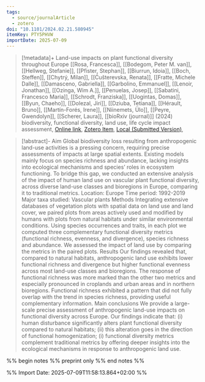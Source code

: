 ```yaml
---
tags:
  - source/journalArticle
  - zotero
doi: "10.1101/2024.02.21.580945"
itemKey: PTY5PHVW
importDate: 2025-07-09
---
```

>[!metadata]+
> Land-use impacts on plant functional diversity throughout Europe
> [[Rosa, Francesca]], [[Bodegom, Peter M. van]], [[Hellweg, Stefanie]], [[Pfister, Stephan]], [[Biurrun, Idoia]], [[Boch, Steffen]], [[Chytrý, Milan]], [[Ćušterevska, Renata]], [[Fratte, Michele Dalle]], [[Damasceno, Gabriella]], [[Garbolino, Emmanuel]], [[Lenoir, Jonathan]], [[Ozinga, Wim A.]], [[Penuelas, Josep]], [[Sabatini, Francesco Maria]], [[Schrodt, Franziska]], [[Uogintas, Domas]], [[Byun, Chaeho]], [[Dolezal, Jiri]], [[Dziuba, Tetiana]], [[Hérault, Bruno]], [[Martín-Forés, Irene]], [[Niinemets, Ülo]], [[Peyre, Gwendolyn]], [[Scherer, Laura]], 
> [[bioRxiv (journal)]] (2024)
> biodiversity, functional diversity, land use, life cycle impact assessment, 
> [Online link](https://www.biorxiv.org/content/10.1101/2024.02.21.580945v3), [Zotero Item](zotero://select/library/items/PTY5PHVW), [Local (Submitted Version)](file://C:/Users/aburg/Documents/references/zotero/storage/EPNTQBF7/Rosa2024_Landuseimpacts.pdf), 

>[!abstract]-
>Aim Global biodiversity loss resulting from anthropogenic land-use activities is a pressing concern, requiring precise assessments of impacts at large spatial extents. Existing models mainly focus on species richness and abundance, lacking insights into ecological mechanisms and species’ roles in ecosystem functioning. To bridge this gap, we conducted an extensive analysis of the impact of human land use on vascular plant functional diversity, across diverse land-use classes and bioregions in Europe, comparing it to traditional metrics.
Location: Europe Time period: 1992-2019 Major taxa studied: Vascular plants
Methods Integrating extensive databases of vegetation plots with spatial data on land use and land cover, we paired plots from areas actively used and modified by humans with plots from natural habitats under similar environmental conditions. Using species occurrences and traits, in each plot we computed three complementary functional diversity metrics (functional richness, evenness, and divergence), species richness and abundance. We assessed the impact of land use by comparing the metrics in the paired plots.
Results Our findings revealed that, compared to natural habitats, anthropogenic land use exhibits lower functional richness and divergence but higher functional evenness across most land-use classes and bioregions. The response of functional richness was more marked than the other two metrics and especially pronounced in croplands and urban areas and in northern bioregions. Functional richness exhibited a pattern that did not fully overlap with the trend in species richness, providing useful complementary information.
Main conclusions We provide a large-scale precise assessment of anthropogenic land-use impacts on functional diversity across Europe. Our findings indicate that: (i) human disturbance significantly alters plant functional diversity compared to natural habitats; (ii) this alteration goes in the direction of functional homogenization; (i) functional diversity metrics complement traditional metrics by offering deeper insights into the ecological mechanisms in response to anthropogenic land use.

%% begin notes %%
preprint only
%% end notes %%

%% Import Date: 2025-07-09T11:58:13.864+02:00 %%
